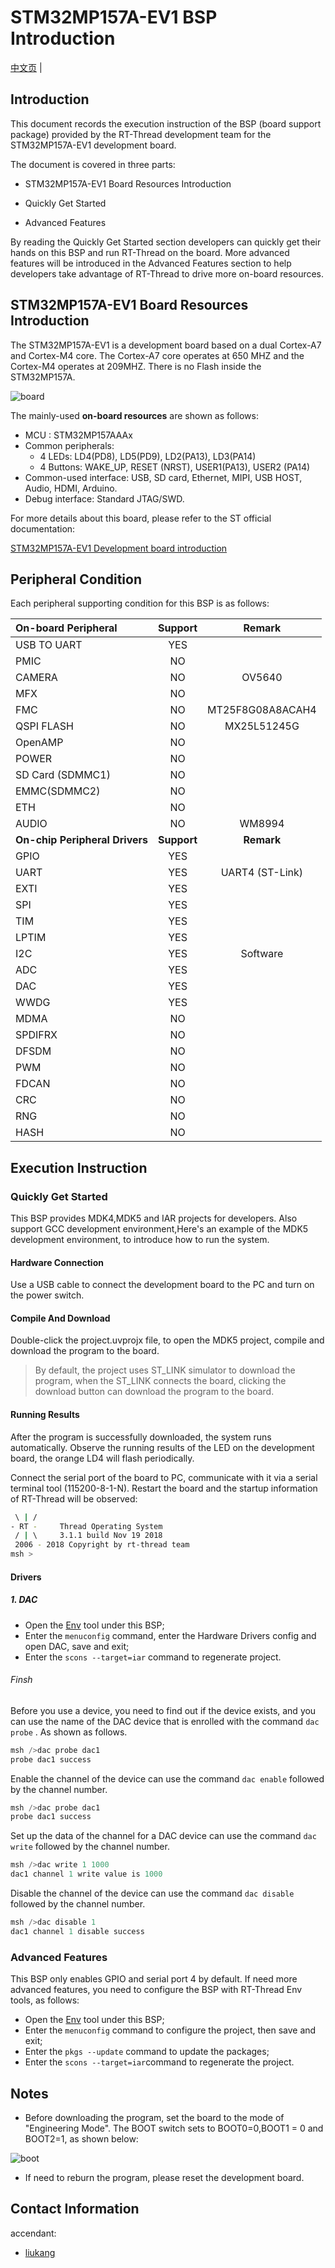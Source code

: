 # STM32MP157A-EV1 BSP Introduction

[中文页](README_zh.md) |

## Introduction

This document records the execution instruction of the BSP (board support package) provided by the RT-Thread development team for the STM32MP157A-EV1 development board.

The document is covered in three parts:

- STM32MP157A-EV1 Board Resources Introduction

- Quickly Get Started

- Advanced Features

By reading the Quickly Get Started section developers can quickly get their hands on this BSP and run RT-Thread on the board. More advanced features will be introduced in the Advanced Features section to help developers take advantage of RT-Thread to drive more on-board resources.

## STM32MP157A-EV1 Board Resources Introduction

The STM32MP157A-EV1 is a development board based on a dual Cortex-A7 and Cortex-M4 core. The Cortex-A7 core operates at 650 MHZ and the Cortex-M4 operates at 209MHZ. There is no Flash inside the STM32MP157A.

![board](figures/board.png)

The mainly-used **on-board resources** are shown as follows:

- MCU : STM32MP157AAAx
- Common peripherals:
  - 4 LEDs: LD4(PD8), LD5(PD9), LD2(PA13), LD3(PA14)
  - 4 Buttons:  WAKE_UP, RESET (NRST), USER1(PA13), USER2 (PA14)
- Common-used interface: USB, SD card, Ethernet, MIPI, USB HOST, Audio, HDMI, Arduino.
- Debug interface: Standard JTAG/SWD.

For more details about this board, please refer to the ST official documentation:

[STM32MP157A-EV1 Development board introduction](https://www.st.com/content/st_com/zh/products/evaluation-tools/product-evaluation-tools/mcu-mpu-eval-tools/stm32-mcu-mpu-eval-tools/stm32-eval-boards/stm32mp157a-ev1.html)

## Peripheral Condition

Each peripheral supporting condition for this BSP is as follows:

| On-board Peripheral            | **Support** |    **Remark**    |
| :----------------------------- | :---------: | :--------------: |
| USB TO UART                    |     YES     |                  |
| PMIC                           |     NO      |                  |
| CAMERA                         |     NO      |      OV5640      |
| MFX                            |     NO      |                  |
| FMC                            |     NO      | MT25F8G08A8ACAH4 |
| QSPI FLASH                     |     NO      |   MX25L51245G    |
| OpenAMP                        |     NO      |                  |
| POWER                          |     NO      |                  |
| SD Card (SDMMC1)               |     NO      |                  |
| EMMC(SDMMC2)                   |     NO      |                  |
| ETH                            |     NO      |                  |
| AUDIO                          |     NO      |      WM8994      |
| **On-chip Peripheral Drivers** | **Support** |    **Remark**    |
| GPIO                           |     YES     |                  |
| UART                           |     YES     | UART4 (ST-Link)  |
| EXTI                           |     YES     |                  |
| SPI                            |     YES     |                  |
| TIM                            |     YES     |                  |
| LPTIM                          |     YES     |                  |
| I2C                            |     YES     |     Software     |
| ADC                            |     YES     |                  |
| DAC                            |     YES     |                  |
| WWDG                           |     YES     |                  |
| MDMA                           |     NO      |                  |
| SPDIFRX                        |     NO      |                  |
| DFSDM                          |     NO      |                  |
| PWM                            |     NO      |                  |
| FDCAN                          |     NO      |                  |
| CRC                            |     NO      |                  |
| RNG                            |     NO      |                  |
| HASH                           |     NO      |                  |

## Execution Instruction

### Quickly Get Started

This BSP provides MDK4,MDK5 and IAR projects for developers. Also support GCC development environment,Here's an example of the MDK5 development environment, to introduce how to run the system.

#### Hardware Connection

Use a USB cable to connect the development board to the PC and turn on the power switch.

#### Compile And Download

Double-click the project.uvprojx file, to open the MDK5 project, compile and download the program to the board.

> By default, the project uses ST_LINK simulator to download the program, when the ST_LINK connects the board, clicking the download button can download the program to the board.

#### Running Results

After the program is successfully downloaded, the system runs automatically. Observe the running results of the LED on the development board, the orange LD4 will flash periodically.

Connect the serial port of the board to PC, communicate with it via a serial terminal tool (115200-8-1-N). Restart the board and the startup information of RT-Thread will be observed:

```bash
 \ | /
- RT -     Thread Operating System
 / | \     3.1.1 build Nov 19 2018
 2006 - 2018 Copyright by rt-thread team
msh >
```

#### Drivers

##### 1. DAC

- Open the [Env](https://www.rt-thread.io/download.html?download=Env) tool under this BSP;
- Enter the `menuconfig` command, enter the Hardware Drivers config and open DAC, save and exit;
- Enter the `scons --target=iar` command to regenerate project.

###### Finsh

Before you use a device, you need to find out if the device exists, and you can use the name of the DAC device that is enrolled with the command  `dac probe` . As shown as follows.

```c
msh />dac probe dac1
probe dac1 success
```

Enable the channel of the device can use the command  `dac enable`  followed by the channel number.

 ```c
msh />dac probe dac1
probe dac1 success
 ```

Set up the data of the channel for a DAC device can use the command  `dac write` followed by the channel number.

```c
msh />dac write 1 1000
dac1 channel 1 write value is 1000
```

Disable the channel of the device can use the command `dac disable` followed by the channel number.

```c
msh />dac disable 1
dac1 channel 1 disable success
```

### Advanced Features

This BSP only enables GPIO and serial port 4 by default. If need more advanced features, you need to configure the BSP with RT-Thread Env tools, as follows:

- Open the [Env](https://www.rt-thread.io/download.html?download=Env) tool under this BSP;
- Enter the `menuconfig` command to configure the project, then save and exit;
- Enter the  `pkgs --update` command to update the packages;
- Enter the `scons --target=iar`command to regenerate the  project.

## Notes

- Before downloading the program, set the board to the mode of "Engineering Mode".  The BOOT switch sets to BOOT0=0,BOOT1 = 0 and BOOT2=1, as shown below:

![boot](figures/boot.png)

- If need to reburn the program, please reset the development board.

## Contact Information

accendant:

- [liukang](https://github.com/thread-liu)

